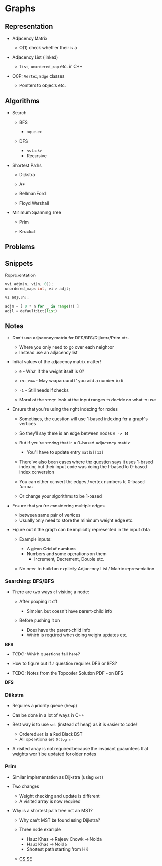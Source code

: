 
# Graphs

## Representation

* Adjacency Matrix
    - O(1) check whether their is a 

* Adjacency List (linked)
    - `list`, `unordered_map` etc. in C++

* OOP: `Vertex`, `Edge` classes
    - Pointers to objects etc.

## Algorithms

* Search
    - BFS
        + `<queue>`

    - DFS
        + `<stack>`
        + Recursive

* Shortest Paths

    - Dijkstra

    - A\*

    - Bellman Ford

    - Floyd Warshall

* Minimum Spanning Tree
    
    - Prim
    
    - Kruskal

## Problems

## Snippets

Representation:

```cpp
vvi adjm(n, vi(n, 0));
unordered_map< int, vi > adjl;

vi adjl[n];
```

```python
adjm = [ 0 * n for _ in range(n) ]
adjl = defaultdict(list)
```

## Notes

* Don't use adjacency matrix for DFS/BFS/Dijkstra/Prim etc.
    - Where you only need to go over each neighbor
    - Instead use an adjacency list

* Initial values of the adjacency matrix matter!
    - `0` - What if the weight itself is 0?
    - `INT_MAX` - May wraparound if you add a number to it
    - `-1` - Still needs if checks

    - Moral of the story: look at the input ranges to decide on what to use.

* Ensure that you're using the right indexing for nodes
    - Sometimes, the question will use 1-based indexing for a graph's vertices
    - So they'll say there is an edge between nodes `6 -> 14`
    - But if you're storing that in a 0-based adjacency matrix
        + You'll have to update entry `mat[5][13]`

    - There've also been cases where the question says it uses 1-based indexing but their input code was doing the 1-based to 0-based index conversion

    - You can either convert the edges / vertex numbers to 0-based format
    - Or change your algorithms to be 1-based

* Ensure that you're considering multiple edges 
    - between same pair of vertices
    - Usually only need to store the minimum weight edge etc.

* Figure out if the graph can be implicitly represented in the input data
    - Example inputs:
        + A given Grid of numbers
        + Numbers and some operations on them
            * Increment, Decrement, Double etc.

    - No need to build an explicity Adjacency List / Matrix representation

### Searching: DFS/BFS

* There are two ways of visiting a node:
    - After popping it off
        + Simpler, but doesn't have parent-child info

    - Before pushing it on
        + Does have the parent-child info
        + Which is required when doing weight updates etc.

<!-- Figure out from the question if you need to maintain a separate graph data structure or will the given input be enough? -->

**BFS**

* TODO: Which questions fall here?
* How to figure out if a question requires DFS or BFS?

* TODO: Notes from the Topcoder Solution PDF - on BFS

**DFS**

### Dijkstra

* Requires a priority queue (heap)
* Can be done in a lot of ways in C++

* Best way is to use `set` (instead of heap) as it is easier to code!
    - Ordered `set` is a Red Black BST
    - All operations are `O(log n)`

* A visited array is not required because the invariant guarantees that weights won't be updated for older nodes

### Prim

* Similar implementation as Dijkstra (using `set`)

* Two changes
    - Weight checking and update is different
    - A visited array is now required

* Why is a shortest path tree not an MST?
    - Why can't MST be found using Dijkstra?

    - Three node example
        + Hauz Khas -> Rajeev Chowk -> Noida
        + Hauz Khas -> Noida
        + Shortest path starting from HK 

    - [CS.SE](https://cs.stackexchange.com/questions/18797/minimum-spanning-tree-vs-shortest-path)
